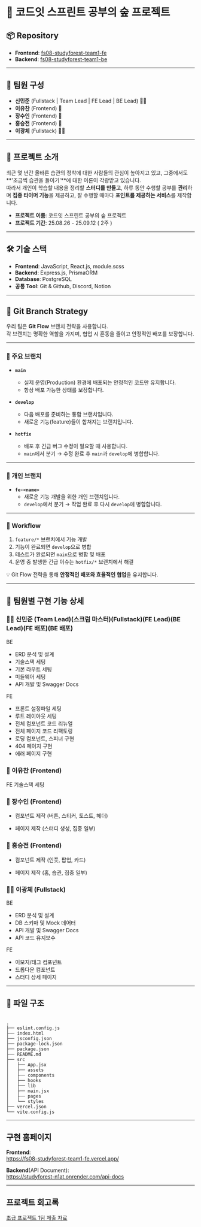 # 🌳 코드잇 스프린트 공부의 숲 프로젝트

## 📦 Repository

- **Frontend**: [fs08-studyforest-team1-fe](https://github.com/MinJun916/fs08-studyforest-team1-fe)
- **Backend**: [fs08-studyforest-team1-be](https://github.com/MinJun916/fs08-studyforest-team1-be)

---

## 👥 팀원 구성

- **신민준** (Fullstack | Team Lead | FE Lead | BE Lead) 🧑‍💻
- **이유찬** (Frontend) 🎨
- **장수인** (Frontend) 🎨
- **홍승전** (Frontend) 🎨
- **이광체** (Fullstack) 🧑‍💻

---

## 📖 프로젝트 소개

최근 몇 년간 올바른 습관의 정착에 대한 사람들의 관심이 높아지고 있고, 그중에서도 **'조금씩 습관을 들이기'**에 대한 이론이 각광받고 있습니다.  
따라서 개인이 학습할 내용을 정리할 **스터디를 만들고**, 하루 동안 수행할 공부를 **관리**하며 **집중 타이머 기능**을 제공하고, 잘 수행할 때마다 **포인트를 제공하는 서비스**를 제작합니다.

- **프로젝트 이름**: 코드잇 스프린트 공부의 숲 프로젝트
- **프로젝트 기간**: 25.08.26 - 25.09.12 ( 2주 )

---

## 🛠 기술 스택

- **Frontend**: JavaScript, React.js, module.scss
- **Backend**: Express.js, PrismaORM
- **Database**: PostgreSQL
- **공통 Tool**: Git & Github, Discord, Notion

---

## 🌿 Git Branch Strategy

우리 팀은 **Git Flow** 브랜치 전략을 사용합니다.  
각 브랜치는 명확한 역할을 가지며, 협업 시 혼동을 줄이고 안정적인 배포를 보장합니다.

---

### 📌 주요 브랜치

- **`main`**
  - 실제 운영(Production) 환경에 배포되는 안정적인 코드만 유지합니다.
  - 항상 배포 가능한 상태를 보장합니다.

- **`develop`**
  - 다음 배포를 준비하는 통합 브랜치입니다.
  - 새로운 기능(feature)들이 합쳐지는 브랜치입니다.

- **`hotfix`**
  - 배포 후 긴급 버그 수정이 필요할 때 사용합니다.
  - `main`에서 분기 → 수정 완료 후 `main`과 `develop`에 병합합니다.

---

### 🌱 개인 브랜치

- **`fe-<name>`**
  - 새로운 기능 개발을 위한 개인 브랜치입니다.
  - `develop`에서 분기 → 작업 완료 후 다시 `develop`에 병합합니다.

---

### 🔄 Workflow

1. `feature/*` 브랜치에서 기능 개발
2. 기능이 완료되면 `develop`으로 병합
3. 테스트가 완료되면 `main`으로 병합 및 배포
4. 운영 중 발생한 긴급 이슈는 `hotfix/*` 브랜치에서 해결

💡 Git Flow 전략을 통해 **안정적인 배포와 효율적인 협업**을 유지합니다.

---

## 🔎 팀원별 구현 기능 상세

### 🧑‍💻 신민준 (Team Lead)(스크럼 마스터)(Fullstack)(FE Lead)(BE Lead)(FE 배포)(BE 배포)

BE

- ERD 분석 및 설계
- 기술스택 세팅
- 기본 라우트 세팅
- 미들웨어 세팅
- API 개발 및 Swagger Docs

FE

- 프론트 설정파일 세팅
- 루트 레이아웃 세팅
- 전체 컴포넌트 코드 리뉴얼
- 전체 페이지 코드 리팩토링
- 로딩 컴포넌트, 스피너 구현
- 404 페이지 구현
- 에러 페이지 구현

### 🎨 이유찬 (Frontend)

FE 기술스택 세팅

### 🎨 장수인 (Frontend)

- 컴포넌트 제작
  (버튼, 스티커, 토스트, 헤더)

- 페이지 제작
  (스터디 생성, 집중 일부)

### 🎨 홍승전 (Frontend)

- 컴포넌트 제작
  (인풋, 팝업, 카드)

- 페이지 제작
  (홈, 습관, 집중 일부)

### 🧑‍💻 이광체 (Fullstack)

BE

- ERD 분석 및 설계
- DB 스키마 및 Mock 데어터
- API 개발 및 Swagger Docs
- API 코드 유지보수

FE

- 이모지/태그 컴포넌트
- 드롭다운 컴포넌트
- 스터디 상세 페이지

---

## 📂 파일 구조

```

.
├── eslint.config.js
├── index.html
├── jsconfig.json
├── package-lock.json
├── package.json
├── README.md
├── src
│   ├── App.jsx
│   ├── assets
│   ├── components
│   ├── hooks
│   ├── lib
│   ├── main.jsx
│   ├── pages
│   └── styles
├── vercel.json
└── vite.config.js

```

---

## 구현 홈페이지

**Frontend**:  
https://fs08-studyforest-team1-fe.vercel.app/

**Backend**(API Document):  
https://studyforest-n1at.onrender.com/api-docs

---

## 프로젝트 회고록

[초급 프로젝트 1팀 제출 자료](https://drive.google.com/drive/folders/194QeIH9rCtqDJT-3r2WjNUWbeRMi17WT?usp=drive_link)
